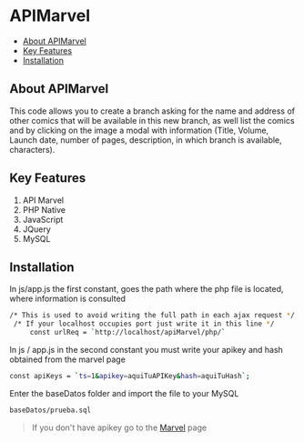 # APIMarvel

* [About APIMarvel](#about-apimarvel)
* [Key Features](#key-Features)
* [Installation](#installation)

## About APIMarvel

This code allows you to create a branch asking for the name and address of other comics that will be available in this new branch, as well list the comics and by clicking on the image a modal with information (Title, Volume, Launch date, number of pages, description, in which branch is available, characters).

## Key Features

1. API Marvel
2. PHP Native
3. JavaScript
4. JQuery
5. MySQL

## Installation

In js/app.js the first constant, goes the path where the php file is located, where information is consulted

```sh
/* This is used to avoid writing the full path in each ajax request */
 /* If your localhost occupies port just write it in this line */
     const urlReq = `http://localhost/apiMarvel/php/`
```

In js / app.js in the second constant you must write your apikey and hash obtained from the marvel page

```sh
const apiKeys = `ts=1&apikey=aquiTuAPIKey&hash=aquiTuHash`;
```

Enter the baseDatos folder and import the file to your MySQL

```sh
baseDatos/prueba.sql
```
> If you don't have apikey go to the [Marvel](https://developer.marvel.com/) page
